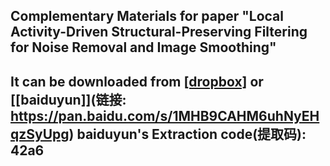 ## Complementary Materials for paper "Local Activity-Driven Structural-Preserving Filtering for Noise Removal and Image Smoothing"
## It can be downloaded from [[dropbox]](https://www.dropbox.com/s/6epxybb8pnv4m7f/Complementary%20Materials.pdf?dl=0) or [[baiduyun]](链接: https://pan.baidu.com/s/1MHB9CAHM6uhNyEHqzSyUpg)  baiduyun's Extraction code(提取码): 42a6
